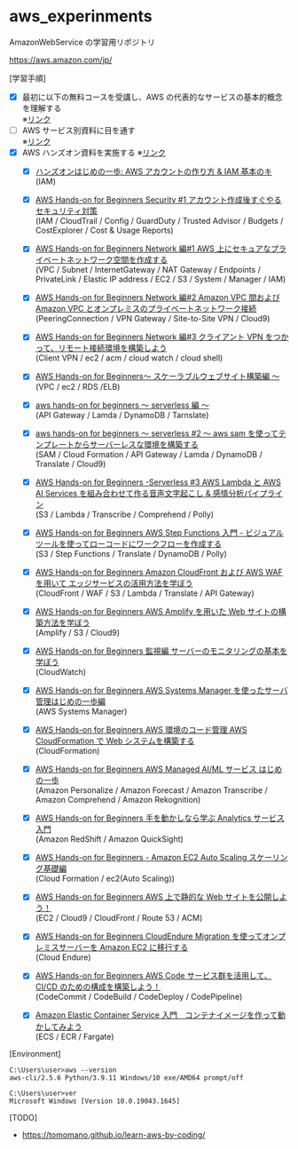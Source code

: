 # aws_experinments

AmazonWebService の学習用リポジトリ

https://aws.amazon.com/jp/

[学習手順]

- [x] 最初に以下の無料コースを受講し、AWS の代表的なサービスの基本的概念を理解する  
       ※[リンク](https://explore.skillbuilder.aws/learn/course/1875/play/27620/aws-cloud-practitioner-essentials-japanese-ri-ben-yu-shi-xie-ban)
- [ ] AWS サービス別資料に目を通す  
       ※[リンク](https://aws.amazon.com/jp/aws-jp-introduction/aws-jp-webinar-service-cut/)
- [x] AWS ハンズオン資料を実施する
      ※[リンク](https://aws.amazon.com/jp/aws-jp-introduction/aws-jp-webinar-hands-on/)
  - [x] [ハンズオンはじめの一歩: AWS アカウントの作り方 & IAM 基本のキ](https://pages.awscloud.com/event_JAPAN_Ondemand_Hands-on-for-Beginners-1st-Step_LP.html?trk=aws_introduction_page)  
         (IAM)
  - [x] [AWS Hands-on for Beginners
        Security #1 アカウント作成後すぐやるセキュリティ対策](https://pages.awscloud.com/event_JAPAN_Ondemand_Hands-on-for-Beginners-Security-1_LP.html?trk=aws_introduction_page)  
         (IAM / CloudTrail / Config / GuardDuty / Trusted Advisor / Budgets / CostExplorer / Cost & Usage Reports)
  - [x] [AWS Hands-on for Beginners
        Network 編#1 AWS 上にセキュアなプライベートネットワーク空間を作成する](https://pages.awscloud.com/JAPAN-event-OE-Hands-on-for-Beginners-Network1-2020-reg-event-CP_143.html)  
         (VPC / Subnet / InternetGateway / NAT Gateway / Endpoints / PrivateLink / Elastic IP address / EC2 / S3 / System / Manager / IAM)
  - [x] [AWS Hands-on for Beginners
        Network 編#2 Amazon VPC 間および Amazon VPC とオンプレミスのプライベートネットワーク接続](https://pages.awscloud.com/JAPAN-event-OE-Hands-on-for-Beginners-Network2-updated-202009-reg-event-CP_873.html)  
         (PeeringConnection / VPN Gateway / Site-to-Site VPN / Cloud9)
  - [x] [AWS Hands-on for Beginners Network 編#3 クライアント VPN をつかって、リモート接続環境を構築しよう](https://pages.awscloud.com/JAPAN-event-OE-Hands-on-for-Beginners-Network-3-2022-confirmation-312.html)  
         (Client VPN / ec2 / acm / cloud watch / cloud shell)
  - [x] [AWS Hands-on for Beginners〜 スケーラブルウェブサイト構築編 〜](https://pages.awscloud.com/event_JAPAN_Hands-on-for-Beginners-Scalable_Contents.html)  
         (VPC / ec2 / RDS /ELB)
  - [x] [aws hands-on for beginners 〜 serverless 編 〜](https://pages.awscloud.com/event_JAPAN_Hands-on-for-Beginners-Serverless-2019_Contents.html)  
        (API Gateway / Lamda / DynamoDB / Tarnslate)
  - [x] [aws hands-on for beginners 〜 serverless #2 〜 aws sam を使ってテンプレートからサーバーレスな環境を構築する](https://pages.awscloud.com/event_JAPAN_Ondemand_Hands-on-for-Beginners-Serverless-2_CP.html)  
         (SAM / Cloud Formation / API Gateway / Lamda / DynamoDB / Translate / Cloud9)
  - [x] [AWS Hands-on for Beginners -Serverless #3 AWS Lambda と AWS AI Services を組み合わせて作る音声文字起こし & 感情分析パイプライン](https://pages.awscloud.com/event_JAPAN_Ondemand_Hands-on-for-Beginners-Serverless-3_CP.html)  
         (S3 / Lambda / Transcribe / Comprehend / Polly)
  - [x] [AWS Hands-on for Beginners AWS Step Functions 入門 - ビジュアルツールを使ってローコードにワークフローを作成する](https://pages.awscloud.com/JAPAN-event-OE-Hands-on-for-Beginners-StepFunctions-2022-confirmation-556.html)  
         (S3 / Step Functions / Translate / DynamoDB / Polly)
  - [x] [AWS Hands-on for Beginners Amazon CloudFront および AWS WAF を用いて エッジサービスの活用方法を学ぼう](https://pages.awscloud.com/JAPAN-event-OE-Hands-on-for-Beginners-CF_WAF-2021-confirmation-343.html)  
         (CloudFront / WAF / S3 / Lambda / Translate / API Gateway)
  - [x] [AWS Hands-on for Beginners AWS Amplify を用いた Web サイトの構築方法を学ぼう](https://pages.awscloud.com/JAPAN-event-OE-Hands-on-for-Beginners-amplify-2022-confirmation-774.html)  
         (Amplify / S3 / Cloud9)
  - [x] [AWS Hands-on for Beginners 監視編 サーバーのモニタリングの基本を学ぼう](https://pages.awscloud.com/JAPAN-event-OE-Hands-on-for-Beginners-monitoring-2020-reg-event-CP_707.html)  
         (CloudWatch)
  - [x] [AWS Hands-on for Beginners AWS Systems Manager を使ったサーバ管理はじめの一歩編](https://pages.awscloud.com/JAPAN-event-OE-Hands-on-for-Beginners-systems-manager-2022-confirmation-493.html)  
         (AWS Systems Manager)
  - [x] [AWS Hands-on for Beginners AWS 環境のコード管理 AWS CloudFormation で Web システムを構築する](https://pages.awscloud.com/JAPAN-event-OE-Hands-on-for-Beginners-cfn-2020-reg-event-CP_707.html)  
         (CloudFormation)
  - [x] [AWS Hands-on for Beginners AWS Managed AI/ML サービス はじめの一歩](https://pages.awscloud.com/JAPAN-event-OE-Hands-on-for-Beginners-AIML-2021-confirmation.html)  
         (Amazon Personalize / Amazon Forecast / Amazon Transcribe / Amazon Comprehend / Amazon Rekognition)
  - [x] [AWS Hands-on for Beginners
        手を動かしなら学ぶ Analytics サービス入門](https://pages.awscloud.com/JAPAN-event-OE-Hands-on-for-Beginners-Analytics-2021-confirmation-555.html)  
         (Amazon RedShift / Amazon QuickSight)
  - [x] [AWS Hands-on for Beginners - Amazon EC2 Auto Scaling スケーリング基礎編](https://pages.awscloud.com/JAPAN-event-OE-Hands-on-for-Beginners-Auto_Scaling-2021-confirmation-998.html)  
         (Cloud Formation / ec2(Auto Scaling))
  - [x] [AWS Hands-on for Beginners AWS 上で静的な Web サイトを公開しよう！](https://pages.awscloud.com/JAPAN-event-OE-Hands-on-for-Beginners-StaticWebsiteHosting-2020-reg-event-CP_1216.html)  
         (EC2 / Cloud9 / CloudFront / Route 53 / ACM)
  - [x] [AWS Hands-on for Beginners
        CloudEndure Migration を使ってオンプレミスサーバーを Amazon EC2 に移行する](https://pages.awscloud.com/JAPAN_FIELD_WEBINAR_Hands-on-for-Beginners-CloudEndureMigration_2020_7010z000001M1HA_Hands-on-for-Beginners-network2-2020.html)  
         (Cloud Endure)
  - [x] [AWS Hands-on for Beginners AWS Code サービス群を活用して、CI/CD のための構成を構築しよう！](https://pages.awscloud.com/JAPAN-event-OE-Hands-on-for-Beginners-cicd-2020-reg-event-CP_031.html)  
         (CodeCommit / CodeBuild / CodeDeploy / CodePipeline)

  - [x] [Amazon Elastic Container Service 入門　コンテナイメージを作って動かしてみよう](https://pages.awscloud.com/JAPAN-event-OE-Hands-on-for-Beginners-ECS-2022-reg-event.html?trk=aws_introduction_page)  
        (ECS / ECR / Fargate)

[Environment]

```
C:\Users\user>aws --version
aws-cli/2.5.6 Python/3.9.11 Windows/10 exe/AMD64 prompt/off

C:\Users\user>ver
Microsoft Windows [Version 10.0.19043.1645]
```

[TODO]

- https://tomomano.github.io/learn-aws-by-coding/

